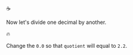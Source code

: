 :coffee:

Now let's divide one decimal by another.

:fire:

Change the `0.0` so that `quotient` will equal to `2.2`.
